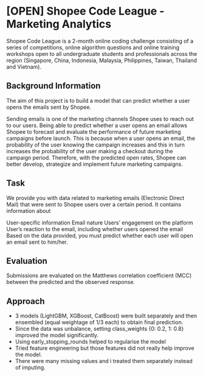 # [OPEN] Shopee Code League - Marketing Analytics
Shopee Code League is a 2-month online coding challenge consisting of a series of competitions, online algorithm questions and online training workshops open to all undergraduate students and professionals across the region (Singapore, China, Indonesia, Malaysia, Philippines, Taiwan, Thailand and Vietnam). 

## Background Information
The aim of this project is to build a model that can predict whether a user opens the emails sent by Shopee.

Sending emails is one of the marketing channels Shopee uses to reach out to our users. Being able to predict whether a user opens an email allows Shopee to forecast and evaluate the performance of future marketing campaigns before launch. This is because when a user opens an email, the probability of the user knowing the campaign increases and this in turn increases the probability of the user making a checkout during the campaign period. Therefore, with the predicted open rates, Shopee can better develop, strategize and implement future marketing campaigns.

## Task
We provide you with data related to marketing emails (Electronic Direct Mail) that were sent to Shopee users over a certain period. It contains information about

User-specific information
Email nature
Users’ engagement on the platform
User’s reaction to the email, including whether users opened the email
Based on the data provided, you must predict whether each user will open an email sent to him/her.

## Evaluation
Submissions are evaluated on the Matthews correlation coefficient (MCC) between the predicted and the observed response.

## Approach
- 3 models (LightGBM, XGBoost, CatBoost) were built separately and then ensembled (equal weightage of 1/3 each) to obtain final prediction.
- Since the data was unbalance, setting class_weights {0: 0.2, 1: 0.8} improved the model significantly.
- Using early_stopping_rounds helped to regularise the model
- Tried feature engineering but those features did not really help improve the model.
- There were many missing values and i treated them separately instead of imputing.




